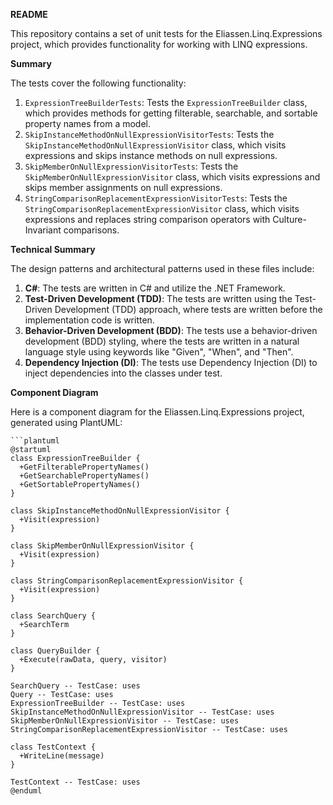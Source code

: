 **README**

This repository contains a set of unit tests for the Eliassen.Linq.Expressions project, which provides functionality for working with LINQ expressions.

**Summary**

The tests cover the following functionality:

1. `ExpressionTreeBuilderTests`: Tests the `ExpressionTreeBuilder` class, which provides methods for getting filterable, searchable, and sortable property names from a model.
2. `SkipInstanceMethodOnNullExpressionVisitorTests`: Tests the `SkipInstanceMethodOnNullExpressionVisitor` class, which visits expressions and skips instance methods on null expressions.
3. `SkipMemberOnNullExpressionVisitorTests`: Tests the `SkipMemberOnNullExpressionVisitor` class, which visits expressions and skips member assignments on null expressions.
4. `StringComparisonReplacementExpressionVisitorTests`: Tests the `StringComparisonReplacementExpressionVisitor` class, which visits expressions and replaces string comparison operators with Culture-Invariant comparisons.

**Technical Summary**

The design patterns and architectural patterns used in these files include:

1. **C#**: The tests are written in C# and utilize the .NET Framework.
2. **Test-Driven Development (TDD)**: The tests are written using the Test-Driven Development (TDD) approach, where tests are written before the implementation code is written.
3. **Behavior-Driven Development (BDD)**: The tests use a behavior-driven development (BDD) styling, where the tests are written in a natural language style using keywords like "Given", "When", and "Then".
4. **Dependency Injection (DI)**: The tests use Dependency Injection (DI) to inject dependencies into the classes under test.

**Component Diagram**

Here is a component diagram for the Eliassen.Linq.Expressions project, generated using PlantUML:
```
```plantuml
@startuml
class ExpressionTreeBuilder {
  +GetFilterablePropertyNames()
  +GetSearchablePropertyNames()
  +GetSortablePropertyNames()
}

class SkipInstanceMethodOnNullExpressionVisitor {
  +Visit(expression)
}

class SkipMemberOnNullExpressionVisitor {
  +Visit(expression)
}

class StringComparisonReplacementExpressionVisitor {
  +Visit(expression)
}

class SearchQuery {
  +SearchTerm
}

class QueryBuilder {
  +Execute(rawData, query, visitor)
}

SearchQuery -- TestCase: uses
Query -- TestCase: uses
ExpressionTreeBuilder -- TestCase: uses
SkipInstanceMethodOnNullExpressionVisitor -- TestCase: uses
SkipMemberOnNullExpressionVisitor -- TestCase: uses
StringComparisonReplacementExpressionVisitor -- TestCase: uses

class TestContext {
  +WriteLine(message)
}

TestContext -- TestCase: uses
@enduml
```
```